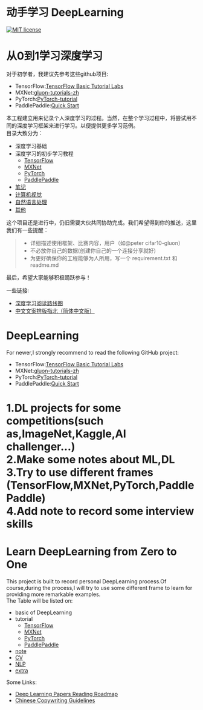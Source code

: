 # 动手学习 DeepLearning
[![MIT license](https://img.shields.io/dub/l/vibe-d.svg)](https://github.com/PeterChenYijie/DeepLearningZeroToALL/blob/master/LICENSE)

# 从0到1学习深度学习
对于初学者，我建议先参考这些github项目:   
* TensorFlow:[TensorFlow Basic Tutorial Labs](https://github.com/hunkim/DeepLearningZeroToAll)
* MXNet:[gluon-tutorials-zh](https://github.com/mli/gluon-tutorials-zh)
* PyTorch:[PyTorch-tutorial](https://github.com/yunjey/pytorch-tutorial)
* PaddlePaddle:[Quick Start](http://www.paddlepaddle.org/docs/develop/documentation/zh/getstarted/quickstart_cn.html)

本工程建立用来记录个人深度学习的过程。当然，在整个学习过程中，将尝试用不同的深度学习框架来进行学习。以便提供更多学习范例。  
目录大致分为：
* 深度学习基础
* 深度学习的初步学习教程 
    * [TensorFlow](Basic-Tutorial/TensorFlow)  
    * [MXNet](Basic-Tutorial/MXNet/gluon-basics)
    * [PyTorch](Basic-Tutorial/PyTorch/)
    * [PaddlePaddle](Basic-Tutorial/PaddlePaddle)
* [笔记](Note)     
* [计算机视觉](Computer-vision)
* [自然语言处理](Natural-language-processing)
* [其他](Extra)

这个项目还是进行中，仍旧需要大伙共同协助完成。我们希望得到你的推送，这里我们有一些提醒：

> * 详细描述使用框架、比赛内容，用户（如@peter cifar10-gluon）  
> * 不必放你自己的数据(创建你自己的一个连接分享就好)                   
> * 为更好确保你的工程能够为人所用，写一个 requirement.txt 和readme.md

最后，希望大家能够积极踊跃参与！  

一些链接:    
* [深度学习阅读路线图](https://github.com/songrotek/Deep-Learning-Papers-Reading-Roadmap)
* [中文文案排版指北（简体中文版）](Copywriting%20Guidelines.md)


# DeepLearning  

For newer,I strongly recommend to read the following GitHub project:  
* TensorFlow:[TensorFlow Basic Tutorial Labs](https://github.com/hunkim/DeepLearningZeroToAll)
* MXNet:[gluon-tutorials-zh](https://github.com/mli/gluon-tutorials-zh)
* PyTorch:[PyTorch-tutorial](https://github.com/yunjey/pytorch-tutorial)
* PaddlePaddle:[Quick Start](http://www.paddlepaddle.org/docs/develop/documentation/zh/getstarted/quickstart_cn.html)


1.DL projects for some competitions(such as,ImageNet,Kaggle,AI challenger...)  
2.Make some notes about ML,DL  
3.Try to use different frames (TensorFlow,MXNet,PyTorch,PaddlePaddle)  
4.Add note to record some interview skills
=======

# Learn DeepLearning from Zero to One
This project is built to record personal DeepLearning process.Of course,during the process,I will try to use some 
different frame to learn for providing more remarkable examples.  
The Table will be listed on:
* basic of DeepLearning
* tutorial
    * [TensorFlow](Basic-Tutorial/TensorFlow) 
    * [MXNet](Basic-Tutorial/MXNet/gluon-basics)
    * [PyTorch](Basic-Tutorial/PyTorch) 
    * [PaddlePaddle](Basic-Tutorial/PaddlePaddle)
* [note](Note)
* [CV](Computer-vision)
* [NLP](Natural-language-processing)
* [extra](Extra)


Some Links:    
* [Deep Learning Papers Reading Roadmap](https://github.com/songrotek/Deep-Learning-Papers-Reading-Roadmap)
* [Chinese Copywriting Guidelines](Copywriting%20Guidelines.en.md)
